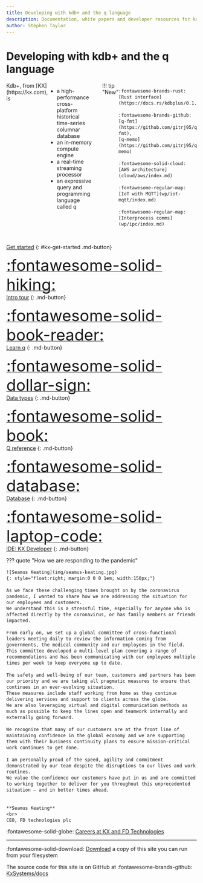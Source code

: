 ```yaml
---
title: Developing with kdb+ and the q language
description: Documentation, white papers and developer resources for kdb+ and the q programming language from KX
author: Stephen Taylor
---
```

# Developing with kdb+ and the q language

<!-- 
<div markdown="1" class="container"><div class="css-carousel">[![Kdb+ 4.0](img/carousel/kdb4.jpg){.css-img}](releases/ChangesIn4.0.md)[![KX Dashboards](img/carousel/dashboards-600.jpg){.css-img}](/dashboards/)[![AutoML](img/carousel/automl-600.png){.css-img}](ml/automl/index.md)[![AWS Lambda](img/carousel/lambda-600.jpg){.css-img}](cloud/aws-lambda/index.md)[![Parallelism](img/carousel/parallelism-600.jpg){.css-img}](kb/mt-primitives.md)[![Encryption](img/carousel/encryption-600.jpg){.css-img}](kb/dare.md)[![Optane](img/carousel/optane-memory-600.jpg){.css-img}](kb/optane.md)[![Interfaces](img/carousel/interfaces.png){.css-img}](interfaces/hdf5/index.md)[![Reading Room](img/carousel/reading.png){.css-img}](learn/reading/index.md)</div>
</div>

24 March 2021 | **Leverage the Microsecond Mindset in the Cloud** | 
[Register](https://firstderivatives.zoom.us/webinar/register/WN_f0Sc5dXIQK-__Gda9GXSUw?)
{: style="background-color:#FFC300;border-radius:7px;padding:.2em 1em;"}
 -->

<div style="display: flex"  flex-direction: row; flex-wrap: wrap; markdown="1">

<div style="display: inline-flex;" markdown="1">
Kdb+, from [KX](https://kx.com), is

-   a high-performance cross-platform historical time-series columnar database 
-   an in-memory compute engine
-   a real-time streaming processor
-   an expressive query and programming language called q
</div>

<style>#kx-whats-new p {white-space: nowrap}</style>
<div id="kx-whats-new" style="display: inline-flex; margin-left: 25px; width: 250px;" markdown="1">
!!! tip "New"

    :fontawesome-brands-rust: [Rust interface](https://docs.rs/kdbplus/0.1.4/kdbplus/)

    :fontawesome-brands-github: [q-fmt](https://github.com/gitrj95/q-fmt),
    [q-memo](https://github.com/gitrj95/q-memo)

    :fontawesome-solid-cloud: [AWS architecture](cloud/aws/index.md)

    :fontawesome-regular-map: [IoT with MQTT](wp/iot-mqtt/index.md)

    :fontawesome-regular-map: [Interprocess comms](wp/ipc/index.md)

</div>

</div>

<div style="clear: both">&nbsp;</div>

<div id="kx-home-page-grid" markdown="1">

<style>#kx-get-started a {color: white}</style>
[Get started](learn/install.md)
{: #kx-get-started .md-button}

[<span style="font-size: 3em">:fontawesome-solid-hiking:</span><br/>
Intro tour](learn/tour/index.md "A one-page rapid tour of the q language")
{: .md-button}

[<span style="font-size: 3em">:fontawesome-solid-book-reader:</span><br/>
Learn q](learn/index.md)
{: .md-button}

[<span style="font-size: 3em">:fontawesome-solid-dollar-sign:</span><br/>
Data types](basics/datatypes.md "Datatypes in kdb+")
{: .md-button}

[<span style="font-size: 3em">:fontawesome-solid-book:</span><br/>
Q reference](ref/index.md "Reference card for the q language")
{: .md-button}

[<span style="font-size: 3em">:fontawesome-solid-database:</span><br/>
Database](database/index.md "Roughly speaking, kdb+ is what happens when q tables are persisted and then mapped back into memory for operations.")
{: .md-button}

[<span style="font-size: 3em">:fontawesome-solid-laptop-code:</span><br/>
IDE: KX Developer](/developer/ "Download and install the free IDE, KX Developer")
{: .md-button}

</div>


??? quote "How we are responding to the pandemic"

    ![Seamus Keating](img/seamus-keating.jpg)
    {: style="float:right; margin:0 0 0 1em; width:150px;"}

    As we face these challenging times brought on by the coronavirus pandemic, I wanted to share how we are addressing the situation for our employees and customers.
    We understand this is a stressful time, especially for anyone who is affected directly by the coronavirus, or has family members or friends impacted.

    From early on, we set up a global committee of cross-functional leaders meeting daily to review the information coming from governments, the medical community and our employees in the field.
    This committee developed a multi-level plan covering a range of recommendations and has been communicating with our employees multiple times per week to keep everyone up to date.

    The safety and well-being of our team, customers and partners has been our priority and we are taking all pragmatic measures to ensure that continues in an ever-evolving situation.
    These measures include staff working from home as they continue delivering services and support to clients across the globe.
    We are also leveraging virtual and digital communication methods as much as possible to keep the lines open and teamwork internally and externally going forward.

    We recognize that many of our customers are at the front line of maintaining confidence in the global economy and we are supporting them with their business continuity plans to ensure mission-critical work continues to get done.

    I am personally proud of the speed, agility and commitment demonstrated by our team despite the disruptions to our lives and work routines.
    We value the confidence our customers have put in us and are committed to working together to deliver for you throughout this unprecedented situation – and in better times ahead.


    **Seamus Keating**
    <br>
    CEO, FD technologies plc

:fontawesome-solid-globe:
[Careers at KX and FD Technologies](http://www.firstderivatives.com/careers/)

---
:fontawesome-solid-download:
[Download](https://code.kx.com/download/site.zip "60MB") a copy of this site you can run from your filesystem

The source code for this site is on GitHub at
:fontawesome-brands-github:
[KxSystems/docs](https://github.com/kxsystems/docs/)

